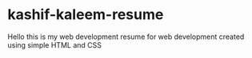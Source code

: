 # kashif-kaleem-resume

Hello this is my web development resume for web development created using simple HTML and CSS

